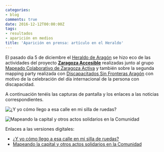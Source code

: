 ```yaml
---
categories:
- blog
comments: true
date: 2016-12-12T00:00:00Z
tags:
- resultados
- aparición en medios
title: 'Aparición en prensa: artículo en el Heraldo'
---
```


El pasado día 5 de diciembre el [Heraldo de Aragón](http://heraldo.es/) se hizo eco de las actividades del proyecto **[Zaragoza Accesible](http://zaccesible.usj.es/about/)** realizadas junto al grupo [Mapeado Colaborativo de Zaragoza Activa](http://zaccesible.usj.es/blog/2016/04/07/mapeado-colaborativo-zac.html) y también sobre la segunda mapping party realizada con [Discapacitados Sin Fronteras Aragón](https://discapacitadossinfronteras.com/) con motivo de la celebración del día internacional de la persona con discapacidad.

A continuación tenéis las capturas de pantalla y los enlaces a las noticias correspondientes.

![¿Y yo cómo llego a esa calle en mi silla de ruedas?]({{site.baseurl}}/media/Dossier-prensa-5-diciembre-01.png)

![Mapeando la capital y otros actos solidarios en la Comunidad]({{site.baseurl}}/media/Dossier-prensa-5-diciembre-02.png)

Enlaces a las versiones digitales:

* [¿Y yo cómo llego a esa calle en mi silla de ruedas?](http://www.heraldo.es/noticias/aragon/2016/12/04/y-como-llego-esa-calle-silla-ruedas-1146279-300.html)
* [Mapeando la capital y otros actos solidarios en la Comunidad](http://www.heraldo.es/noticias/aragon/2016/12/04/mapeando-capital-actos-solidarios-comunidad-1146284-300.html)
